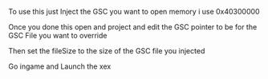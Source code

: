 

To use this just Inject the GSC you want to open memory i use 0x40300000

Once you done this open and project and edit the GSC pointer to be for the GSC File you want to override

Then set the fileSize to the size of the GSC file you injected

Go ingame and Launch the xex
